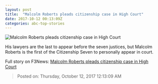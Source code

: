 ```yaml
---
layout: post
title:  "Malcolm Roberts pleads citizenship case in High Court"
date: 2017-10-12 00:13:09Z
categories: abc-top-stories
---
```


![Malcolm Roberts pleads citizenship case in High Court](http://www.abc.net.au/news/image/9042450-1x1-700x700.jpg)

His lawyers are the last to appear before the seven justices, but Malcolm Roberts is the first of the Citizenship Seven to personally appear in court.


Full story on F3News: [Malcolm Roberts pleads citizenship case in High Court](http://www.f3nws.com/n/akcRfB)

> Posted on: Thursday, October 12, 2017 12:13:09 AM
